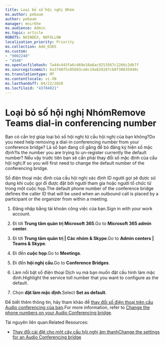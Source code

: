 ```yaml
---
title: Loại bỏ số hội nghị Nhóm
ms.author: pebaum
author: pebaum
manager: mnirkhe
ms.audience: Admin
ms.topic: article
ROBOTS: NOINDEX, NOFOLLOW
localization_priority: Priority
ms.collection: Adm_O365
ms.custom:
- "9002248"
- "4540"
ms.openlocfilehash: 7a44c443fa6c469e10a6ac9253567c2266c2db7f
ms.sourcegitcommit: 6a3748f5c05693ca0c19a829287cb8f30635940c
ms.translationtype: MT
ms.contentlocale: vi-VN
ms.lasthandoff: 04/22/2020
ms.locfileid: "43784821"
---
```

# <a name="remove-teams-dial-in-conferencing-number"></a><span data-ttu-id="5706d-102">Loại bỏ số hội nghị Nhóm</span><span class="sxs-lookup"><span data-stu-id="5706d-102">Remove Teams dial-in conferencing number</span></span>

<span data-ttu-id="5706d-103">Bạn có cần trợ giúp loại bỏ số hội nghị từ cầu hội nghị của bạn không?</span><span class="sxs-lookup"><span data-stu-id="5706d-103">Do you need help removing a dial-in conferencing number from your conference bridge?</span></span> <span data-ttu-id="5706d-104">Là số bạn đang cố gắng để bỏ đăng ký hiện số mặc định?</span><span class="sxs-lookup"><span data-stu-id="5706d-104">Is the number you are trying to un-register currently the default number?</span></span> <span data-ttu-id="5706d-105">Nếu vậy trước tiên bạn sẽ cần phải thay đổi số mặc định của cầu hội nghị.</span><span class="sxs-lookup"><span data-stu-id="5706d-105">If so you will first need to change the default number of the conferencing bridge.</span></span>

<span data-ttu-id="5706d-106">Số điện thoại mặc định của cầu hội nghị xác định ID người gọi sẽ được sử dụng khi cuộc gọi đi được đặt bởi người tham gia hoặc người tổ chức từ trong một cuộc họp.</span><span class="sxs-lookup"><span data-stu-id="5706d-106">The default phone number of the conference bridge defines the caller ID that will be used when an outbound call is placed by a participant or the organizer from within a meeting.</span></span>

1. <span data-ttu-id="5706d-107">Đăng nhập bằng tài khoản công việc của bạn.</span><span class="sxs-lookup"><span data-stu-id="5706d-107">Sign in with your work account.</span></span>

2. <span data-ttu-id="5706d-108">Đi tới **Trung tâm quản trị Microsoft 365**.</span><span class="sxs-lookup"><span data-stu-id="5706d-108">Go to **Microsoft 365 admin center**.</span></span>

3. <span data-ttu-id="5706d-109">Đi tới **Trung tâm quản trị | Các nhóm & Skype**.</span><span class="sxs-lookup"><span data-stu-id="5706d-109">Go to **Admin centers | Teams & Skype**.</span></span>

4. <span data-ttu-id="5706d-110">Đi đến **cuộc họp**.</span><span class="sxs-lookup"><span data-stu-id="5706d-110">Go to **Meetings**.</span></span>

5. <span data-ttu-id="5706d-111">Đi đến **hội nghị cầu**.</span><span class="sxs-lookup"><span data-stu-id="5706d-111">Go to **Conference Bridges**.</span></span>

6. <span data-ttu-id="5706d-112">Làm nổi bật số điện thoại Dịch vụ mà bạn muốn đặt cấu hình làm mặc định.</span><span class="sxs-lookup"><span data-stu-id="5706d-112">Highlight the service toll number that you want to configure as the default.</span></span>

7. <span data-ttu-id="5706d-113">Chọn **đặt làm mặc định**.</span><span class="sxs-lookup"><span data-stu-id="5706d-113">Select **Set as default**.</span></span>

<span data-ttu-id="5706d-114">Để biết thêm thông tin, hãy tham khảo để [thay đổi số điện thoại trên cầu Audio conferencing của bạn](https://docs.microsoft.com/microsoftteams/change-the-phone-numbers-on-your-audio-conferencing-bridge).</span><span class="sxs-lookup"><span data-stu-id="5706d-114">For more information, refer to [Change the phone numbers on your Audio Conferencing bridge](https://docs.microsoft.com/microsoftteams/change-the-phone-numbers-on-your-audio-conferencing-bridge).</span></span>

<span data-ttu-id="5706d-115">Tài nguyên liên quan:</span><span class="sxs-lookup"><span data-stu-id="5706d-115">Related Resources:</span></span>

- [<span data-ttu-id="5706d-116">Thay đổi cài đặt cho một cây cầu hội nghị âm thanh</span><span class="sxs-lookup"><span data-stu-id="5706d-116">Change the settings for an Audio Conferencing bridge</span></span>](https://docs.microsoft.com/microsoftteams/change-the-settings-for-an-audio-conferencing-bridge)
